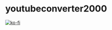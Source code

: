 # youtubeconverter2000

[![ko-fi](https://ko-fi.com/img/githubbutton_sm.svg)](https://ko-fi.com/M4M13AQB4)
